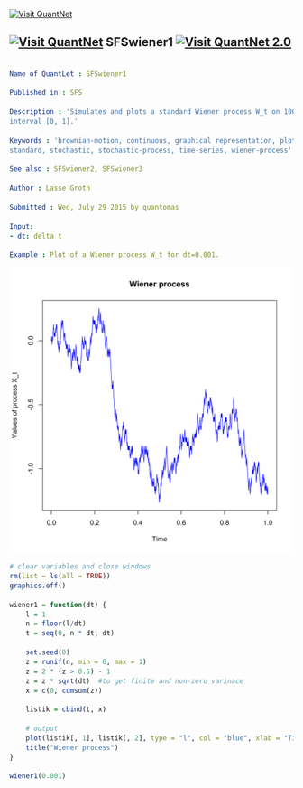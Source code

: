 
[<img src="https://github.com/QuantLet/Styleguide-and-Validation-procedure/blob/master/pictures/banner.png" alt="Visit QuantNet">](http://quantlet.de/index.php?p=info)

## [<img src="https://github.com/QuantLet/Styleguide-and-Validation-procedure/blob/master/pictures/qloqo.png" alt="Visit QuantNet">](http://quantlet.de/) **SFSwiener1** [<img src="https://github.com/QuantLet/Styleguide-and-Validation-procedure/blob/master/pictures/QN2.png" width="60" alt="Visit QuantNet 2.0">](http://quantlet.de/d3/ia)

```yaml

Name of QuantLet : SFSwiener1

Published in : SFS

Description : 'Simulates and plots a standard Wiener process W_t on 1000 equidistant points in
interval [0, 1].'

Keywords : 'brownian-motion, continuous, graphical representation, plot, process, simulation,
standard, stochastic, stochastic-process, time-series, wiener-process'

See also : SFSwiener2, SFSwiener3

Author : Lasse Groth

Submitted : Wed, July 29 2015 by quantomas

Input: 
- dt: delta t

Example : Plot of a Wiener process W_t for dt=0.001.

```

![Picture1](SFSwiener1-1.png)


```r
# clear variables and close windows
rm(list = ls(all = TRUE))
graphics.off()

wiener1 = function(dt) {
    l = 1
    n = floor(l/dt)
    t = seq(0, n * dt, dt)
    
    set.seed(0)
    z = runif(n, min = 0, max = 1)
    z = 2 * (z > 0.5) - 1
    z = z * sqrt(dt)  #to get finite and non-zero varinace
    x = c(0, cumsum(z))
    
    listik = cbind(t, x)
    
    # output
    plot(listik[, 1], listik[, 2], type = "l", col = "blue", xlab = "Time", ylab = "Values of process X_t")
    title("Wiener process")
}

wiener1(0.001) 

```
